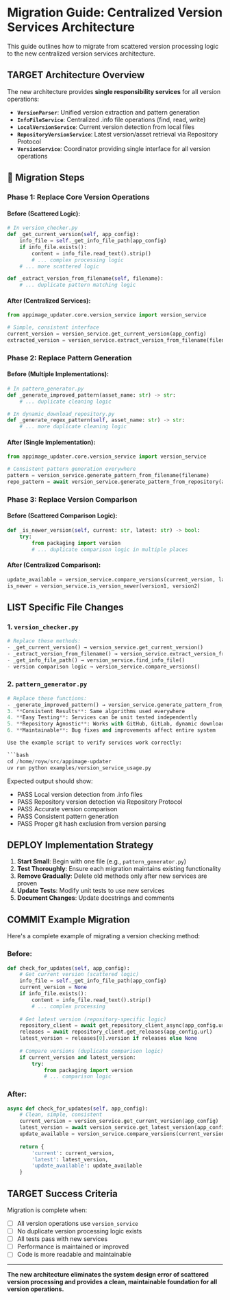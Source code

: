 # Migration Guide: Centralized Version Services Architecture

This guide outlines how to migrate from scattered version processing logic to the new centralized version services architecture.

## TARGET Architecture Overview

The new architecture provides **single responsibility services** for all version operations:

- **`VersionParser`**: Unified version extraction and pattern generation
- **`InfoFileService`**: Centralized .info file operations (find, read, write)
- **`LocalVersionService`**: Current version detection from local files
- **`RepositoryVersionService`**: Latest version/asset retrieval via Repository Protocol
- **`VersionService`**: Coordinator providing single interface for all version operations

## 🔄 Migration Steps

### Phase 1: Replace Core Version Operations

#### Before (Scattered Logic):

```python
# In version_checker.py
def _get_current_version(self, app_config):
    info_file = self._get_info_file_path(app_config)
    if info_file.exists():
        content = info_file.read_text().strip()
        # ... complex processing logic
    # ... more scattered logic

def _extract_version_from_filename(self, filename):
    # ... duplicate pattern matching logic
```

#### After (Centralized Services):

```python
from appimage_updater.core.version_service import version_service

# Simple, consistent interface
current_version = version_service.get_current_version(app_config)
extracted_version = version_service.extract_version_from_filename(filename)
```

### Phase 2: Replace Pattern Generation

#### Before (Multiple Implementations):

```python
# In pattern_generator.py
def _generate_improved_pattern(asset_name: str) -> str:
    # ... duplicate cleaning logic

# In dynamic_download_repository.py  
def _generate_regex_pattern(self, asset_name: str) -> str:
    # ... more duplicate cleaning logic
```

#### After (Single Implementation):

```python
from appimage_updater.core.version_service import version_service

# Consistent pattern generation everywhere
pattern = version_service.generate_pattern_from_filename(filename)
repo_pattern = await version_service.generate_pattern_from_repository(app_config)
```

### Phase 3: Replace Version Comparison

#### Before (Scattered Comparison Logic):

```python
def _is_newer_version(self, current: str, latest: str) -> bool:
    try:
        from packaging import version
        # ... duplicate comparison logic in multiple places
```

#### After (Centralized Comparison):

```python
update_available = version_service.compare_versions(current_version, latest_version)
is_newer = version_service.is_version_newer(version1, version2)
```

## LIST Specific File Changes

### 1. `version_checker.py`

```python
# Replace these methods:
- _get_current_version() → version_service.get_current_version()
- _extract_version_from_filename() → version_service.extract_version_from_filename()
- _get_info_file_path() → version_service.find_info_file()
- version comparison logic → version_service.compare_versions()
```

### 2. `pattern_generator.py`

````python
# Replace these functions:
- _generate_improved_pattern() → version_service.generate_pattern_from_filename()
3. **Consistent Results**: Same algorithms used everywhere
4. **Easy Testing**: Services can be unit tested independently
5. **Repository Agnostic**: Works with GitHub, GitLab, dynamic downloads, etc.
6. **Maintainable**: Bug fixes and improvements affect entire system

Use the example script to verify services work correctly:

```bash
cd /home/royw/src/appimage-updater
uv run python examples/version_service_usage.py
````

Expected output should show:

- PASS Local version detection from .info files
- PASS Repository version detection via Repository Protocol
- PASS Accurate version comparison
- PASS Consistent pattern generation
- PASS Proper git hash exclusion from version parsing

## DEPLOY Implementation Strategy

1. **Start Small**: Begin with one file (e.g., `pattern_generator.py`)
1. **Test Thoroughly**: Ensure each migration maintains existing functionality
1. **Remove Gradually**: Delete old methods only after new services are proven
1. **Update Tests**: Modify unit tests to use new services
1. **Document Changes**: Update docstrings and comments

## COMMIT Example Migration

Here's a complete example of migrating a version checking method:

### Before:

```python
def check_for_updates(self, app_config):
    # Get current version (scattered logic)
    info_file = self._get_info_file_path(app_config)
    current_version = None
    if info_file.exists():
        content = info_file.read_text().strip()
        # ... complex processing
    
    # Get latest version (repository-specific logic)
    repository_client = await get_repository_client_async(app_config.url)
    releases = await repository_client.get_releases(app_config.url)
    latest_version = releases[0].version if releases else None
    
    # Compare versions (duplicate comparison logic)
    if current_version and latest_version:
        try:
            from packaging import version
            # ... comparison logic
```

### After:

```python
async def check_for_updates(self, app_config):
    # Clean, simple, consistent
    current_version = version_service.get_current_version(app_config)
    latest_version = await version_service.get_latest_version(app_config)
    update_available = version_service.compare_versions(current_version, latest_version)
    
    return {
        'current': current_version,
        'latest': latest_version,
        'update_available': update_available
    }
```

## TARGET Success Criteria

Migration is complete when:

- [ ] All version operations use `version_service`
- [ ] No duplicate version processing logic exists
- [ ] All tests pass with new services
- [ ] Performance is maintained or improved
- [ ] Code is more readable and maintainable

______________________________________________________________________

**The new architecture eliminates the system design error of scattered version processing and provides a clean, maintainable foundation for all version operations.**
